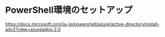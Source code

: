# PowerShell環境のセットアップ

https://docs.microsoft.com/ja-jp/powershell/azure/active-directory/install-adv2?view=azureadps-2.0
